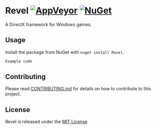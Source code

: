 # Revel [![AppVeyor](https://img.shields.io/appveyor/ci/robertcoltheart/Revel.svg)](https://ci.appveyor.com/project/robertcoltheart/Revel) [![NuGet](https://img.shields.io/nuget/v/Revel.svg)](https://www.nuget.org/packages/Revel)
A DirectX framework for Windows games.

## Usage
Install the package from NuGet with `nuget install Revel`.

```csharp
Example code
```

## Contributing
Please read [CONTRIBUTING.md](CONTRIBUTING.md) for details on how to contribute to this project.

## License
Revel is released under the [MIT License](LICENSE)
